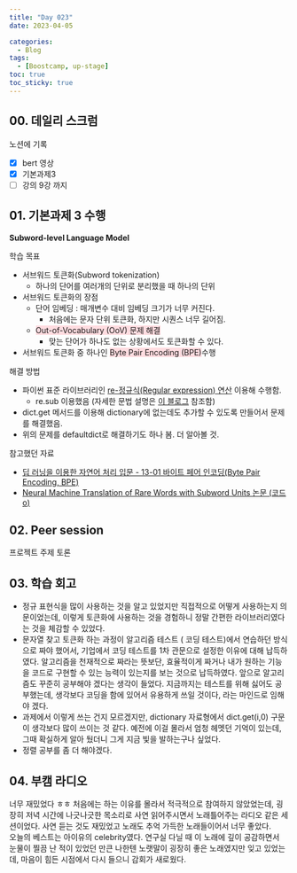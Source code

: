 ```yaml
---
title: "Day 023"
date: 2023-04-05

categories:
  - Blog
tags:
  - [Boostcamp, up-stage]
toc: true
toc_sticky: true
---
```


## 00. 데일리 스크럼
노션에 기록
- [x]  bert 영상
- [x]  기본과제3
- [ ]  강의 9강 까지

## 01. 기본과제 3 수행  
    
      

**Subword-level Language Model**  
  
 학습 목표   
 - 서브워드 토큰화(Subword tokenization)  
     - 하나의 단어를 여러개의 단위로 분리했을 때 하나의 단위  
 - 서브워드 토큰화의 장점
     -  단어 임베딩 : 매개변수 대비 임베딩 크기가 너무 커진다.  
         - 처음에는 문자 단위 토큰화, 하지만 시퀀스 너무 길어짐.  
     - <span style="background-color:#ffdce0">Out-of-Vocabulary (OoV) 문제 해결</span>  
         - 맞는 단어가 하나도 없는 상황에서도 토큰화할 수 있다.  
- 서브워드 토큰화 중 하나인 <span style="background-color:#ffdce0">Byte Pair Encoding (BPE)</span>수행  


해결 방법  
- 파이썬 표준 라이브러리인 [re-정규식(Regular expression) 연산](https://docs.python.org/ko/3/library/re.html) 이용해 수행함.  
  - re.sub 이용했음 (자세한 문법 설명은 [이 블로그](https://ihp001.tistory.com/142) 참조함)
- dict.get 메서드를 이용해 dictionary에 없는데도 추가할 수 있도록 만들어서 문제를 해결했음.  
- 위의 문제를 defaultdict로 해결하기도 하나 봄. 더 알아볼 것.  


참고했던 자료  
- [딥 러닝을 이용한 자연어 처리 입문 - 13-01 바이트 페어 인코딩(Byte Pair Encoding, BPE)](https://wikidocs.net/22592)  
-   [Neural Machine Translation of Rare Words with Subword Units 논문 (코드 o)](https://arxiv.org/pdf/1508.07909.pdf)  



## 02. Peer session  

프로젝트 주제 토론  



## 03. 학습 회고

- 정규 표현식을 많이 사용하는 것을 알고 있었지만 직접적으로 어떻게 사용하는지 의문이었는데, 이렇게 토큰화에 사용하는 것을 경험하니 정말 간편한 라이브러리였다는 것을 체감할 수 있었다.  
- 문자열 찾고 토큰화 하는 과정이 알고리즘 테스트 ( 코딩 테스트)에서 연습하던 방식으로 짜야 했어서, 기업에서 코딩 테스트를 1차 관문으로 설정한 이유에 대해 납득하였다. 알고리즘을 천재적으로 짜라는 뜻보단, 효율적이게 짜거나 내가 원하는 기능을 코드로 구현할 수 있는 능력이 있는지를 보는 것으로 납득하였다. 앞으로 알고리즘도 꾸준히 공부해야 겠다는 생각이 들었다. 지금까지는 테스트를 위해 싫어도 공부했는데, 생각보다 코딩을 함에 있어서 유용하게 쓰일 것이다, 라는 마인드로 임해야 겠다.  
- 과제에서 이렇게 쓰는 건지 모르겠지만, dictionary 자료형에서 dict.get(i,0) 구문이 생각보다 많이 쓰이는 것 같다. 예전에 이걸 몰라서 엄청 헤멧던 기억이 있는데, 그때 확실하게 알아 뒀더니 그게 지금 빛을 발하는구나 싶었다.  
- 정렬 공부를 좀 더 해야겠다.  

## 04. 부캠 라디오  
너무 재밌었다 ㅎㅎ 처음에는 하는 이유를 몰라서 적극적으로 참여하지 않았었는데, 굉장히 저녁 시간에 나긋나긋한 목소리로 사연 읽어주시면서 노래틀어주는 라디오 같은 세션이었다. 사연 듣는 것도 재밌었고 노래도 추억 가득한 노래들이어서 너무 좋았다.  
오늘의 베스트는 아이유의 celebrity였다. 연구실 다닐 때 이 노래에 깊이 공감하면서 눈물이 찔끔 난 적이 있었던 만큰 나한텐 노랫말이 굉장히 좋은 노래였지만 잊고 있었는데, 마음이 힘든 시점에서 다시 들으니 감회가 새로웠다.  